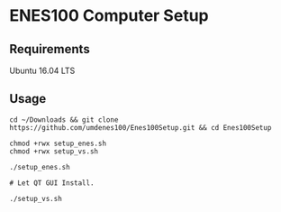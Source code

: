# ENES100 Computer Setup

## Requirements

Ubuntu 16.04 LTS

## Usage

```
cd ~/Downloads && git clone https://github.com/umdenes100/Enes100Setup.git && cd Enes100Setup

chmod +rwx setup_enes.sh
chmod +rwx setup_vs.sh

./setup_enes.sh

# Let QT GUI Install.

./setup_vs.sh
```
